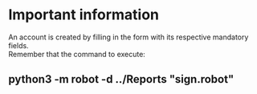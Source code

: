 # Important information 
An account is created by filling in the form with its respective mandatory fields.    
Remember that the command to execute:
## python3 -m robot -d ../Reports "sign.robot"
